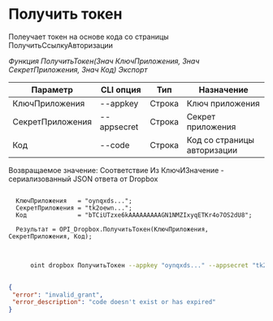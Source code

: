﻿---
sidebar_position: 2
---

# Получить токен
 Полеучает токен на основе кода со страницы ПолучитьСсылкуАвторизации


*Функция ПолучитьТокен(Знач КлючПриложения, Знач СекретПриложения, Знач Код) Экспорт*

  | Параметр | CLI опция | Тип | Назначение |
  |-|-|-|-|
  | КлючПриложения | --appkey | Строка | Ключ приложения |
  | СекретПриложения | --appsecret | Строка | Секрет приложения |
  | Код | --code | Строка | Код со страницы авторизации |

  
  Возвращаемое значение:   Соответствие Из КлючИЗначение - сериализованный JSON ответа от Dropbox

```bsl title="Пример кода"
	
  КлючПриложения   = "oynqxds...";
  СекретПриложения = "tk2oewn...";
  Код              = "bTCiUTzxe6kAAAAAAAAAGN1NMZIxyqETKr4o7OS2dU8";
  
  Результат = OPI_Dropbox.ПолучитьТокен(КлючПриложения, СекретПриложения, Код);
	
```

```sh title="Пример команды CLI"
    
      oint dropbox ПолучитьТокен --appkey "oynqxds..." --appsecret "tk2oewn..." --code "bTCiUTzxe6kAAAAAAAAAGN1NMZIxyqETKr4o7OS2dU8"


```


```json title="Результат"

{
 "error": "invalid_grant",
 "error_description": "code doesn't exist or has expired"
}

```

